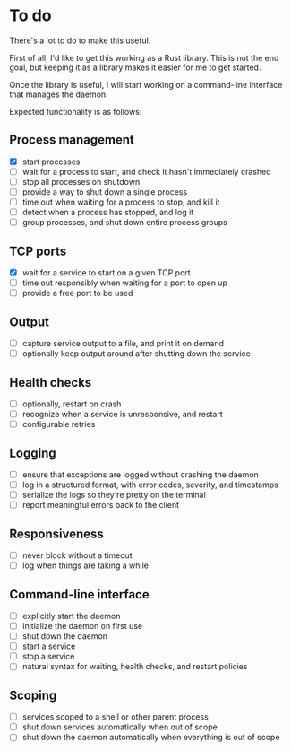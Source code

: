 # To do

There's a lot to do to make this useful.

First of all, I'd like to get this working as a Rust library. This is not the
end goal, but keeping it as a library makes it easier for me to get started.

Once the library is useful, I will start working on a command-line interface
that manages the daemon.

Expected functionality is as follows:

## Process management

- [x] start processes
- [ ] wait for a process to start, and check it hasn't immediately crashed
- [ ] stop all processes on shutdown
- [ ] provide a way to shut down a single process
- [ ] time out when waiting for a process to stop, and kill it
- [ ] detect when a process has stopped, and log it
- [ ] group processes, and shut down entire process groups

## TCP ports

- [x] wait for a service to start on a given TCP port
- [ ] time out responsibly when waiting for a port to open up
- [ ] provide a free port to be used

## Output

- [ ] capture service output to a file, and print it on demand
- [ ] optionally keep output around after shutting down the service

## Health checks

- [ ] optionally, restart on crash
- [ ] recognize when a service is unresponsive, and restart
- [ ] configurable retries

## Logging

- [ ] ensure that exceptions are logged without crashing the daemon
- [ ] log in a structured format, with error codes, severity, and timestamps
- [ ] serialize the logs so they're pretty on the terminal
- [ ] report meaningful errors back to the client

## Responsiveness

- [ ] never block without a timeout
- [ ] log when things are taking a while

## Command-line interface

- [ ] explicitly start the daemon
- [ ] initialize the daemon on first use
- [ ] shut down the daemon
- [ ] start a service
- [ ] stop a service
- [ ] natural syntax for waiting, health checks, and restart policies

## Scoping

- [ ] services scoped to a shell or other parent process
- [ ] shut down services automatically when out of scope
- [ ] shut down the daemon automatically when everything is out of scope
